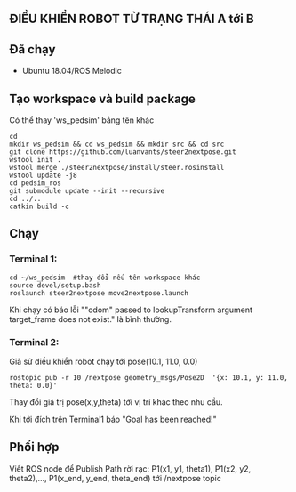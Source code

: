 ## ĐIỀU KHIỂN ROBOT TỪ TRẠNG THÁI A tới B ##


## Đã chạy
* Ubuntu 18.04/ROS Melodic 

## Tạo workspace và build package
Có thể thay 'ws_pedsim' bằng tên khác

```
cd
mkdir ws_pedsim && cd ws_pedsim && mkdir src && cd src
git clone https://github.com/luanvants/steer2nextpose.git
wstool init .
wstool merge ./steer2nextpose/install/steer.rosinstall
wstool update -j8
cd pedsim_ros
git submodule update --init --recursive
cd ../..
catkin build -c
```

## Chạy

### Terminal 1:
```
cd ~/ws_pedsim	#thay đổi nếu tên workspace khác
source devel/setup.bash
roslaunch steer2nextpose move2nextpose.launch
```
Khi chạy có báo lỗi ""odom" passed to lookupTransform argument target_frame does not exist." là bình thường.

### Terminal 2:
Giả sử điều khiển robot chạy tới pose(10.1, 11.0, 0.0)
```
rostopic pub -r 10 /nextpose geometry_msgs/Pose2D  '{x: 10.1, y: 11.0, theta: 0.0}'
```
Thay đổi giá trị pose(x,y,theta) tới vị trí khác theo nhu cầu.

Khi tới đích trên Terminal1 báo "Goal has been reached!"

## Phối hợp
Viết ROS node để Publish Path rời rạc: P1(x1, y1, theta1), P1(x2, y2, theta2),..., P1(x_end, y_end, theta_end) tới /nextpose topic
